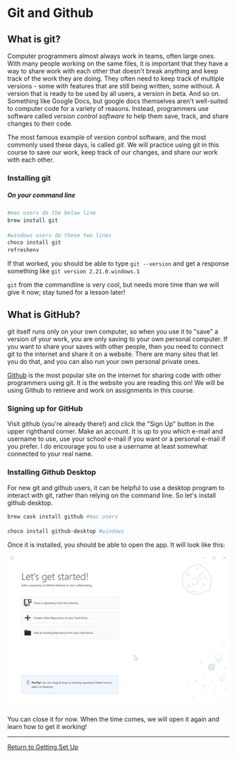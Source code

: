 # Git and Github

## What is git?

Computer programmers almost always work in teams, often large ones. With many people working on the same files, it is important that they have a way to share work with each other that doesn't break anything and keep track of the work they are doing. They often need to keep track of multiple versions - some with features that are still being written, some without. A version that is ready to be used by all users, a version in beta. And so on. Something like Google Docs, but google docs themselves aren't well-suited to computer code for a variety of reasons. Instead, programmers use software called *version control software* to help them save, track, and share changes to their code.

The most famous example of version control software, and the most commonly used these days, is called *git*. We will practice using git in this course to save our work, keep track of our changes, and share our work with each other.

### Installing git

##### On your command line

```bash
#mac users do the below line
brew install git

#windows users do these two lines
choco install git
refreshenv
```

If that worked, you should be able to type `git --version` and get a response something like `git version 2.21.0.windows.1` 

`git` from the commandline is very cool, but needs more time than we will give it now; stay tuned for a lesson later!

## What is GitHub?

git itself runs only on your own computer, so when you use it to "save" a version of your work, you are only saving to your own personal computer. If you want to share your saves with other people, then you need to connect git to the internet and share it on a website. There are many sites that let you do that, and you can also run your own personal private ones.

[Github](https://github.com) is the most popular site on the internet for sharing code with other programmers using git. It is the website you are reading this on! We will be using Github to retrieve and work on assignments in this course.

### Signing up for GitHub

Visit github (you're already there!) and click the "Sign Up" button in the upper righthand corner. Make an account. It is up to you which e-mail and username to use, use your school e-mail if you want or a personal e-mail if you prefer. I do encourage you to use a username at least somewhat connected to your real name.

### Installing Github Desktop

For new git and github users, it can be helpful to use a desktop program to interact with git, rather than relying on the command line. So let's install github desktop.

```bash
brew cask install github #mac users

choco install github-desktop #windows
```

Once it is installed, you should be able to open the app. It will look like this:

![Github Desktop](media/01/img006_github_desktop.png)

You can close it for now. When the time comes, we will open it again and learn how to get it working!


----

[Return to Getting Set Up](01_Getting_Set_Up.md)